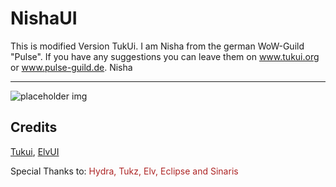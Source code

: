 # NishaUI

This is modified Version TukUi. I am Nisha from the german WoW-Guild "Pulse". If you have any suggestions you can leave them on www.tukui.org or www.pulse-guild.de. Nisha

---

![placeholder img](https://dl.dropbox.com/u/7281725/WoWScrnShot_073012_131703.jpg)


## Credits

[Tukui](http://www.tukui.org/forums/), [ElvUI](http://www.tukui.org/forums/)

Special Thanks to: <span style="color: #ad2424;">Hydra, Tukz, Elv, Eclipse and Sinaris</span>